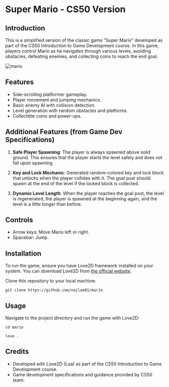 # Super Mario - CS50 Version

## Introduction

This is a simplified version of the classic game "Super Mario" developed as part of the CS50 Introduction to Game Development course. In this game, players control Mario as he navigates through various levels, avoiding obstacles, defeating enemies, and collecting coins to reach the end goal.

![mario](https://github.com/najlae01/mario/assets/88176530/e468f4f0-7650-4d96-8872-474f64aa8406)

## Features

- Side-scrolling platformer gameplay.
- Player movement and jumping mechanics.
- Basic enemy AI with collision detection.
- Level generation with random obstacles and platforms.
- Collectible coins and power-ups.

## Additional Features (from Game Dev Specifications)

1. **Safe Player Spawning**: The player is always spawned above solid ground. This ensures that the player starts the level safely and does not fall upon spawning.

2. **Key and Lock Mechanic**: Generated random-colored key and lock block that unlocks when the player collides with it. The goal post should spawn at the end of the level if the locked block is collected.

3. **Dynamic Level Length**: When the player reaches the goal post, the level is regenerated, the player is spawned at the beginning again, and the level is a little longer than before.

## Controls

- Arrow keys: Move Mario left or right.
- Spacebar: Jump.

## Installation

To run the game, ensure you have Love2D framework installed on your system. You can download Love2D from [the official website](https://love2d.org/).

Clone this repository to your local machine:

```
git clone https://github.com/najlae01/mario
```

## Usage

Navigate to the project directory and run the game with Love2D:

```
cd mario
```
```
love .
```

## Credits

- Developed with Love2D (Lua) as part of the CS50 Introduction to Game Development course.
- Game development specifications and guidance provided by CS50 team.
